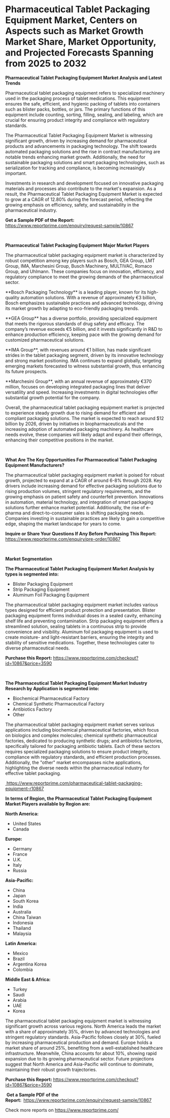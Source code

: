 <p><h1>Pharmaceutical Tablet Packaging Equipment Market, Centers on Aspects such as Market Growth Market Share, Market Opportunity, and Projected Forecasts Spanning from 2025 to 2032</h1></p><p><strong>Pharmaceutical Tablet Packaging Equipment Market Analysis and Latest Trends</strong></p>
<p><p>Pharmaceutical tablet packaging equipment refers to specialized machinery used in the packaging process of tablet medications. This equipment ensures the safe, efficient, and hygienic packing of tablets into containers such as blister packs, bottles, or jars. The primary functions of this equipment include counting, sorting, filling, sealing, and labeling, which are crucial for ensuring product integrity and compliance with regulatory standards.</p><p>The Pharmaceutical Tablet Packaging Equipment Market is witnessing significant growth, driven by increasing demand for pharmaceutical products and advancements in packaging technology. The shift towards automated packaging solutions and the rise in contract manufacturing are notable trends enhancing market growth. Additionally, the need for sustainable packaging solutions and smart packaging technologies, such as serialization for tracking and compliance, is becoming increasingly important.</p><p>Investments in research and development focused on innovative packaging materials and processes also contribute to the market's expansion. As a result, the Pharmaceutical Tablet Packaging Equipment Market is expected to grow at a CAGR of 12.80% during the forecast period, reflecting the growing emphasis on efficiency, safety, and sustainability in the pharmaceutical industry.</p></p>
<p><strong>Get a Sample PDF of the Report:&nbsp;</strong> <a href="https://www.reportprime.com/enquiry/request-sample/10867?utm_campaign=3298&utm_medium=2&utm_source=Github&utm_content=ia&utm_term=20032025&utm_id=pharmaceutical-tablet-packaging-equipment">https://www.reportprime.com/enquiry/request-sample/10867</a></p>
<p>&nbsp;</p>
<p><strong>Pharmaceutical Tablet Packaging Equipment Major Market Players</strong></p>
<p><p>The pharmaceutical tablet packaging equipment market is characterized by robust competition among key players such as Bosch, GEA Group, LMT Group, IMA, Marchesini Group, Busch Machinery, MULTIVAC, Romaco Group, and Uhlmann. These companies focus on innovation, efficiency, and regulatory compliance to meet the growing demands of the pharmaceutical sector.</p><p>**Bosch Packaging Technology** is a leading player, known for its high-quality automation solutions. With a revenue of approximately €3 billion, Bosch emphasizes sustainable practices and advanced technology, driving its market growth by adapting to eco-friendly packaging trends.</p><p>**GEA Group** has a diverse portfolio, providing specialized equipment that meets the rigorous standards of drug safety and efficacy. The company’s revenue exceeds €5 billion, and it invests significantly in R&D to enhance production efficiency, keeping pace with the growing demand for customized pharmaceutical solutions.</p><p>**IMA Group**, with revenues around €1 billion, has made significant strides in the tablet packaging segment, driven by its innovative technology and strong market positioning. IMA continues to expand globally, targeting emerging markets forecasted to witness substantial growth, thus enhancing its future prospects.</p><p>**Marchesini Group**, with an annual revenue of approximately €370 million, focuses on developing integrated packaging lines that deliver versatility and speed. Increasing investments in digital technologies offer substantial growth potential for the company.</p><p>Overall, the pharmaceutical tablet packaging equipment market is projected to experience steady growth due to rising demand for efficient and compliant packaging solutions. The market is expected to reach around $12 billion by 2026, driven by initiatives in biopharmaceuticals and the increasing adoption of automated packaging machinery. As healthcare needs evolve, these companies will likely adapt and expand their offerings, enhancing their competitive positions in the market.</p></p>
<p>&nbsp;</p>
<p><strong>What Are The Key Opportunities For Pharmaceutical Tablet Packaging Equipment Manufacturers?</strong></p>
<p><p>The pharmaceutical tablet packaging equipment market is poised for robust growth, projected to expand at a CAGR of around 6-8% through 2028. Key drivers include increasing demand for effective packaging solutions due to rising production volumes, stringent regulatory requirements, and the growing emphasis on patient safety and counterfeit prevention. Innovations in automation, material technology, and integration of smart packaging solutions further enhance market potential. Additionally, the rise of e-pharma and direct-to-consumer sales is shifting packaging needs. Companies investing in sustainable practices are likely to gain a competitive edge, shaping the market landscape for years to come.</p></p>
<p><strong>Inquire or Share Your Questions If Any Before Purchasing This Report:</strong> <a href="https://www.reportprime.com/enquiry/pre-order/10867?utm_campaign=3298&utm_medium=2&utm_source=Github&utm_content=ia&utm_term=20032025&utm_id=pharmaceutical-tablet-packaging-equipment">https://www.reportprime.com/enquiry/pre-order/10867</a></p>
<p>&nbsp;</p>
<p><strong>Market Segmentation</strong></p>
<p><strong>The Pharmaceutical Tablet Packaging Equipment Market Analysis by types is segmented into:</strong></p>
<p><ul><li>Blister Packaging Equipment</li><li>Strip Packaging Equipment</li><li>Aluminum Foil Packaging Equipment</li></ul></p>
<p><p>The pharmaceutical tablet packaging equipment market includes various types designed for efficient product protection and presentation. Blister packaging equipment forms individual doses in a sealed cavity, enhancing shelf life and preventing contamination. Strip packaging equipment offers a streamlined solution, sealing tablets in a continuous strip to provide convenience and visibility. Aluminum foil packaging equipment is used to create moisture- and light-resistant barriers, ensuring the integrity and stability of sensitive medications. Together, these technologies cater to diverse pharmaceutical needs.</p></p>
<p><strong>Purchase this Report:&nbsp;</strong><a href="https://www.reportprime.com/checkout?id=10867&price=3590&utm_campaign=3298&utm_medium=2&utm_source=Github&utm_content=ia&utm_term=20032025&utm_id=pharmaceutical-tablet-packaging-equipment">https://www.reportprime.com/checkout?id=10867&price=3590</a></p>
<p>&nbsp;</p>
<p><strong>The Pharmaceutical Tablet Packaging Equipment Market Industry Research by Application is segmented into:</strong></p>
<p><ul><li>Biochemical Pharmaceutical Factory</li><li>Chemical Synthetic Pharmaceutical Factory</li><li>Antibiotics Factory</li><li>Other</li></ul></p>
<p><p>The pharmaceutical tablet packaging equipment market serves various applications including biochemical pharmaceutical factories, which focus on biologics and complex molecules; chemical synthetic pharmaceutical factories, dedicated to producing synthetic drugs; and antibiotics factories, specifically tailored for packaging antibiotic tablets. Each of these sectors requires specialized packaging solutions to ensure product integrity, compliance with regulatory standards, and efficient production processes. Additionally, the "other" market encompasses niche applications, highlighting the diverse needs within the pharmaceutical industry for effective tablet packaging.</p></p>
<p><a href="https://www.reportprime.com/pharmaceutical-tablet-packaging-equipment-r10867?utm_campaign=3298&utm_medium=2&utm_source=Github&utm_content=ia&utm_term=20032025&utm_id=pharmaceutical-tablet-packaging-equipment">&nbsp;https://www.reportprime.com/pharmaceutical-tablet-packaging-equipment-r10867</a></p>
<p><strong>In terms of Region, the Pharmaceutical Tablet Packaging Equipment Market Players available by Region are:</strong></p>
<p>
    <p> <strong> North America: </strong>
        <ul>
            <li>United States</li>
            <li>Canada</li>
        </ul>
        </p> 
    <p> <strong> Europe: </strong>
        <ul>
            <li>Germany</li>
            <li>France</li>
            <li>U.K.</li>
            <li>Italy</li>
            <li>Russia</li>
        </ul>
        </p> 
    <p> <strong> Asia-Pacific: </strong>
        <ul>
            <li>China</li>
            <li>Japan</li>
            <li>South Korea</li>
            <li>India</li>
            <li>Australia</li>
            <li>China Taiwan</li>
            <li>Indonesia</li>
            <li>Thailand</li>
            <li>Malaysia</li>
        </ul>
        </p> 
    <p> <strong> Latin America: </strong>
        <ul>
            <li>Mexico</li>
            <li>Brazil</li>
            <li>Argentina Korea</li>
            <li>Colombia</li>
        </ul>
        </p> 
    <p> <strong> Middle East & Africa: </strong>
        <ul>
            <li>Turkey</li>
            <li>Saudi</li>
            <li>Arabia</li>
            <li>UAE</li>
            <li>Korea</li>
        </ul>
    </p>
    </p>
<p><p>The pharmaceutical tablet packaging equipment market is witnessing significant growth across various regions. North America leads the market with a share of approximately 35%, driven by advanced technologies and stringent regulatory standards. Asia-Pacific follows closely at 30%, fueled by increasing pharmaceutical production and demand. Europe holds a market share of around 25%, benefiting from a well-established healthcare infrastructure. Meanwhile, China accounts for about 10%, showing rapid expansion due to its growing pharmaceutical sector. Future projections suggest that North America and Asia-Pacific will continue to dominate, maintaining their robust growth trajectories.</p></p>
<p><strong>Purchase this Report: </strong><a href="https://www.reportprime.com/checkout?id=10867&price=3590&utm_campaign=3298&utm_medium=2&utm_source=Github&utm_content=ia&utm_term=20032025&utm_id=pharmaceutical-tablet-packaging-equipment">https://www.reportprime.com/checkout?id=10867&price=3590</a></p>
<p>&nbsp;<strong>Get a Sample PDF of the Report:&nbsp;&nbsp;</strong><a href="https://www.reportprime.com/enquiry/request-sample/10867?utm_campaign=3298&utm_medium=2&utm_source=Github&utm_content=ia&utm_term=20032025&utm_id=pharmaceutical-tablet-packaging-equipment">https://www.reportprime.com/enquiry/request-sample/10867</a></p>
<p><strong></strong></p>
<p>Check more reports on <a href="https://www.reportprime.com/?utm_campaign=3298&utm_medium=2&utm_source=Github&utm_content=ia&utm_term=20032025&utm_id=pharmaceutical-tablet-packaging-equipment">https://www.reportprime.com/</a></p>